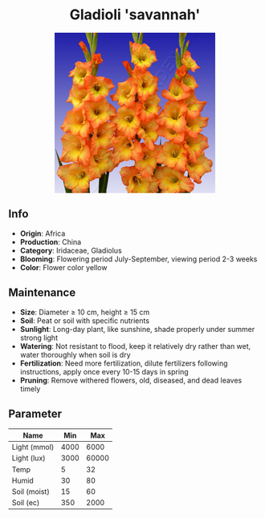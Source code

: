 <h1 align='center'>Gladioli 'savannah'</h1>
<p align="center">
    <img 
        align='center'
        width='320'
        src="../images/gladioli savannah.png" 
        alt='Gladioli 'savannah'' />
</p>

## Info

 - **Origin**: Africa
 - **Production**: China
 - **Category**: Iridaceae, Gladiolus
 - **Blooming**: Flowering period July-September, viewing period 2-3 weeks
 - **Color**: Flower color yellow

## Maintenance

 - **Size**: Diameter ≥ 10 cm, height ≥ 15 cm
 - **Soil**: Peat or soil with specific nutrients
 - **Sunlight**: Long-day plant, like sunshine, shade properly under summer strong light
 - **Watering**: Not resistant to flood, keep it relatively dry rather than wet, water thoroughly when soil is dry
 - **Fertilization**: Need more fertilization, dilute fertilizers following instructions,  apply once every 10-15 days in spring
 - **Pruning**: Remove withered flowers, old, diseased, and dead leaves timely

## Parameter

| Name         | Min  | Max   |
|--------------|------|-------|
| Light (mmol) | 4000 | 6000  |
| Light (lux)  | 3000 | 60000 |
| Temp         | 5    | 32    |
| Humid        | 30   | 80    |
| Soil (moist) | 15   | 60    |
| Soil (ec)    | 350  | 2000  |